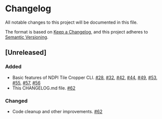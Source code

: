 # Changelog

All notable changes to this project will be documented in this file.

The format is based on [Keep a Changelog](https://keepachangelog.com/en/1.1.0/),
and this project adheres to [Semantic Versioning](https://semver.org/spec/v2.0.0.html).

## [Unreleased]

### Added

- Basic features of NDPI Tile Cropper CLI. [#28](https://github.com/paleopollen/palyim-issues/issues/28), [#32](https://github.com/paleopollen/palyim-issues/issues/32), [#42](https://github.com/paleopollen/palyim-issues/issues/42), [#44](https://github.com/paleopollen/palyim-issues/issues/44), [#49](https://github.com/paleopollen/palyim-issues/issues/49), [#53](https://github.com/paleopollen/palyim-issues/issues/53), [#55](https://github.com/paleopollen/palyim-issues/issues/55), [#57](https://github.com/paleopollen/palyim-issues/issues/57), [#56](https://github.com/paleopollen/palyim-issues/issues/56) 
- This CHANGELOG.md file. [#62](https://github.com/paleopollen/palyim-issues/issues/62)

### Changed

- Code cleanup and other improvements. [#62](https://github.com/paleopollen/palyim-issues/issues/62)
